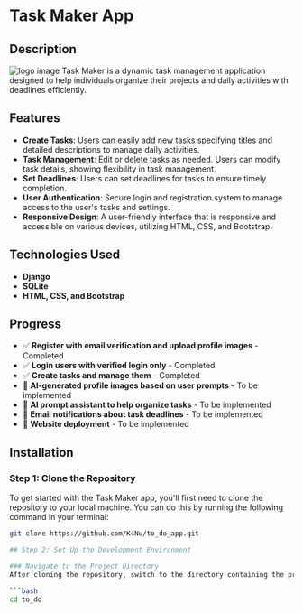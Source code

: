 # Task Maker App

## Description
![logo image](https://github.com/K4Nu/to_do_app/blob/main/to_do/static/images/logo.png)
Task Maker is a dynamic task management application designed to help individuals organize their projects and daily activities with deadlines efficiently.

## Features
- **Create Tasks**: Users can easily add new tasks specifying titles and detailed descriptions to manage daily activities.
- **Task Management**: Edit or delete tasks as needed. Users can modify task details, showing flexibility in task management.
- **Set Deadlines**: Users can set deadlines for tasks to ensure timely completion.
- **User Authentication**: Secure login and registration system to manage access to the user's tasks and settings.
- **Responsive Design**: A user-friendly interface that is responsive and accessible on various devices, utilizing HTML, CSS, and Bootstrap.

## Technologies Used
- **Django**
- **SQLite**
- **HTML, CSS, and Bootstrap**

## Progress
- ✅ **Register with email verification and upload profile images** - Completed
- ✅ **Login users with verified login only** - Completed
- ✅ **Create tasks and manage them** - Completed
- 🔲 **AI-generated profile images based on user prompts** - To be implemented
- 🔲 **AI prompt assistant to help organize tasks** - To be implemented
- 🔲 **Email notifications about task deadlines** - To be implemented
- 🔲 **Website deployment** - To be implemented

## Installation

### Step 1: Clone the Repository
To get started with the Task Maker app, you'll first need to clone the repository to your local machine. You can do this by running the following command in your terminal:

```bash
git clone https://github.com/K4Nu/to_do_app.git

## Step 2: Set Up the Development Environment

### Navigate to the Project Directory
After cloning the repository, switch to the directory containing the project:

```bash
cd to_do

